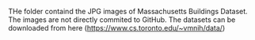 THe folder containd the JPG images of Massachusetts Buildings Dataset. The images are not directly commited to GitHub. The datasets can be downloaded from here (https://www.cs.toronto.edu/~vmnih/data/)